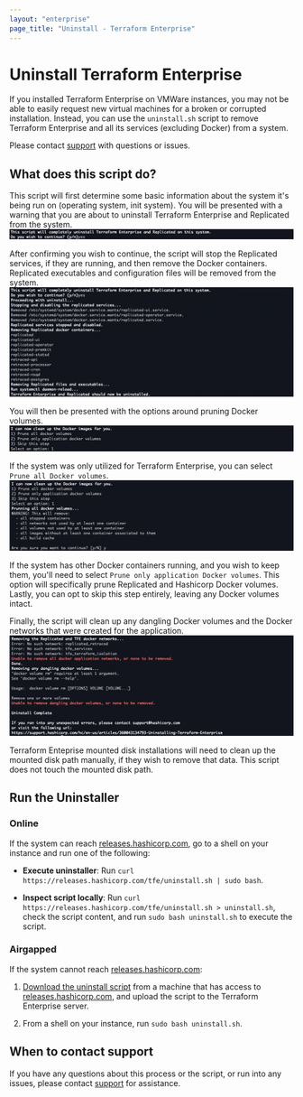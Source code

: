 ```yaml
---
layout: "enterprise"
page_title: "Uninstall - Terraform Enterprise"
---
```


# Uninstall Terraform Enterprise

If you installed Terraform Enterprise on VMWare instances, you may not be able to easily request new virtual machines for a broken or corrupted installation. Instead, you can use the `uninstall.sh` script to remove Terraform Enterprise and all its services (excluding Docker) from a system.

Please contact [support][support] with questions or issues.

## What does this script do?

This script will first determine some basic information about the system it's being run on (operating system, init system). You will be presented with a warning that you are about to uninstall Terraform Enterprise and Replicated from the system. 
![Uninstall - Do you want to continue?][uninstall-prompt]

After confirming you wish to continue, the script will stop the Replicated services, if they are running, and then remove the Docker containers. Replicated executables and configuration files will be removed from the system. 
![Uninstall - Application removed][uninstall-uninstalled]

You will then be presented with the options around pruning Docker volumes. 
![Uninstall - Prune all docker volumes?][uninstall-prune]

If the system was only utilized for Terraform Enterprise, you can select `Prune all Docker volumes`.
![Uninstall - Prune all][uninstall-prune-all]

If the system has other Docker containers running, and you wish to keep them, you'll need to select `Prune only application Docker volumes`. This option will specifically prune Replicated and Hashicorp Docker volumes. Lastly, you can opt to skip this step entirely, leaving any Docker volumes intact.  

Finally, the script will clean up any dangling Docker volumes and the Docker networks that were created for the application. 
![uninstall-cleanup][uninstall-cleanup]

Terraform Enteprise mounted disk installations will need to clean up the mounted disk path manually, if they wish to remove that data. This script does not touch the mounted disk path.

## Run the Uninstaller

### Online

If the system can reach [releases.hashicorp.com][releases], go to a shell on your instance and run one of the following:

- **Execute uninstaller**: Run `curl https://releases.hashicorp.com/tfe/uninstall.sh | sudo bash`.

- **Inspect script locally**: Run `curl https://releases.hashicorp.com/tfe/uninstall.sh > uninstall.sh`, check the script content, and run `sudo bash uninstall.sh` to execute the script.

### Airgapped

If the system cannot reach [releases.hashicorp.com][releases]:

1. [Download the uninstall script][uninstall link] from a machine that has access to [releases.hashicorp.com][releases], and upload the script to the Terraform Enterprise server.

2. From a shell on your instance, run `sudo bash uninstall.sh`.


## When to contact support

If you have any questions about this process or the script, or run into any issues, please contact [support][support] for assistance.


[uninstall-prompt]: ./assets/uninstall-prompt.png
[uninstall-uninstalled]: ./assets/uninstall-uninstalled.png
[uninstall-prune]: ./assets/uninstall-prune.png
[uninstall-prune-all]: ./assets/uninstall-prune-all.png
[uninstall-cleanup]: ./assets/uninstall-cleanup.png
[releases]: https://releases.hashicorp.com
[uninstall link]: https://releases.hashicorp.com/tfe/uninstall.sh
[support]: https://support.hashicorp.com